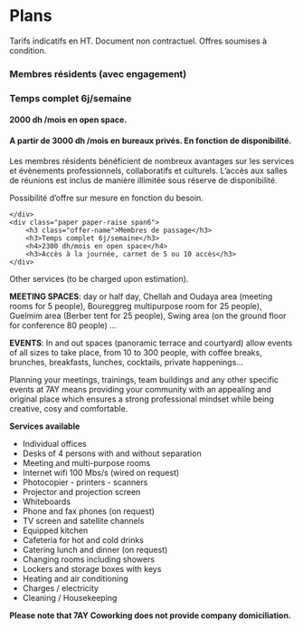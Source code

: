 # Plans

Tarifs indicatifs en HT. Document non contractuel. Offres soumises à condition.

<div class="offers row-fluid">
    <div class="paper paper-raise span6">
        <h3 class="offer-name">Membres résidents (avec engagement)</h3>
        <h3>Temps complet 6j/semaine </h3>
        <h4>2000 dh /mois en open space.</h4>
        <h4>A partir de 3000 dh /mois en bureaux privés. En fonction de disponibilité.</h4>

Les membres résidents bénéficient de nombreux avantages sur les services et évènements professionnels, collaboratifs et culturels. L’accès aux salles de réunions est inclus de manière illimitée sous réserve de disponibilité.

Possibilité d’offre sur mesure en fonction du besoin.

    </div>
    <div class="paper paper-raise span6">
        <h3 class="offer-name">Membres de passage</h3>
        <h3>Temps complet 6j/semaine</h3>
        <h4>2300 dh/mois en open space</h4>
        <h3>Accès à la journée, carnet de 5 ou 10 accès</h3>
    </div>
</div>

Other services (to be charged upon estimation).

__MEETING SPACES__: day or half day, Chellah and Oudaya area (meeting rooms for 5 people), Boureggreg multipurpose room for 25 people), Guelmim area (Berber tent for 25 people), Swing area (on the ground floor for conference 80 people) ...

__EVENTS__: In and out spaces (panoramic terrace and courtyard) allow  events of all sizes to take place, from 10 to 300 people, with coffee breaks, brunches, breakfasts, lunches, cocktails, private happenings...

Planning your meetings, trainings, team buildings and any other specific events at 7AY means providing your community with an appealing and original place which ensures a strong professional mindset while being creative, cosy and comfortable.


__Services available__

* Individual offices
* Desks of 4 persons with and without separation
* Meeting and multi-purpose rooms
* Internet wifi 100 Mbs/s (wired on request)
* Photocopier - printers - scanners
* Projector and projection screen
* Whiteboards
* Phone and fax phones (on request)
* TV screen and satellite channels
* Equipped kitchen
* Cafeteria for hot and cold drinks
* Catering lunch and dinner (on request)
* Changing rooms including showers
* Lockers and storage boxes with keys
* Heating and air conditioning
* Charges / electricity
* Cleaning / Housekeeping

__Please note that 7AY Coworking does not provide company domiciliation.__
